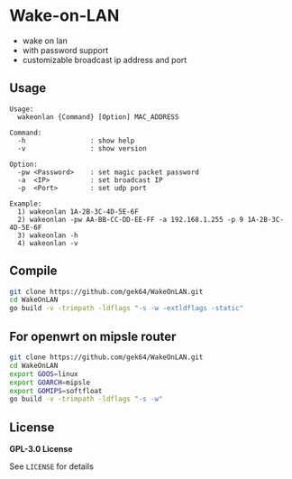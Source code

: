 # Wake-on-LAN
- wake on lan
- with password support
- customizable broadcast ip address and port

## Usage
```
Usage:
  wakeonlan {Command} [Option] MAC_ADDRESS

Command:
  -h                : show help
  -v                : show version                                           
                                                                             
Option:                                                                      
  -pw <Password>    : set magic packet password                              
  -a  <IP>          : set broadcast IP                                       
  -p  <Port>        : set udp port                                           
                                                                             
Example:                                                                     
  1) wakeonlan 1A-2B-3C-4D-5E-6F                                             
  2) wakeonlan -pw AA-BB-CC-DD-EE-FF -a 192.168.1.255 -p 9 1A-2B-3C-4D-5E-6F
  3) wakeonlan -h                                                            
  4) wakeonlan -v 
```

## Compile

```sh
git clone https://github.com/gek64/WakeOnLAN.git
cd WakeOnLAN
go build -v -trimpath -ldflags "-s -w -extldflags -static"
```

## For openwrt on mipsle router

```sh
git clone https://github.com/gek64/WakeOnLAN.git
cd WakeOnLAN
export GOOS=linux
export GOARCH=mipsle
export GOMIPS=softfloat
go build -v -trimpath -ldflags "-s -w"
```

## License

**GPL-3.0 License**

See `LICENSE` for details


